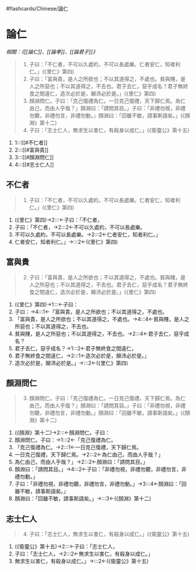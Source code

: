 #flashcards/Chinese/論仁

# 論仁
_相關：《[[論仁]]、[[論孝]]、[[論君子]]》_

> 1. 子曰：「不仁者，不可以久處約，不可以長處樂。仁者安仁，知者利仁。」(《里仁》第四)
> 2. 子曰：「富與貴，是人之所欲也；不以其道得之，不處也。貧與賤，是人之所惡也；不以其道得之，不去也。君子去仁，惡乎成名？君子無終食之間違仁，造次必於是，顛沛必於是。」(《里仁》第四)
> 3. 顏淵問仁。子曰：「克己復禮為仁。一日克己復禮，天下歸仁焉。為仁由己，而由人乎哉？」顏淵曰：「請問其目。」子曰：「非禮勿視，非禮勿聽，非禮勿言，非禮勿動。」顏淵曰：「回雖不敏，請事斯語矣。」(《顏淵》第十二)
> 4. 子曰：「志士仁人，無求生以害仁，有殺身以成仁。」(《衛靈公》第十五)
1. 1:::[[#不仁者]]
2. 2:::[[#富與貴]]
3. 3:::[[#顏淵問仁]]
4. 4:::[[#志士仁人]]

## 不仁者
> 1. 子曰：「不仁者，不可以久處約，不可以長處樂。仁者安仁，知者利仁。」(《里仁》第四)
1. (《里仁》第四)→2:::←子曰：「不仁者，
2. 子曰：「不仁者，→2:::2←不可以久處約，不可以長處樂。
3. 不可以久處約，不可以長處樂。→2:::2←仁者安仁，知者利仁。」
4. 仁者安仁，知者利仁。」→:::2←(《里仁》第四)

## 富與貴
> 2. 子曰：「富與貴，是人之所欲也；不以其道得之，不處也。貧與賤，是人之所惡也；不以其道得之，不去也。君子去仁，惡乎成名？君子無終食之間違仁，造次必於是，顛沛必於是。」(《里仁》第四)
1. (《里仁》第四)→1:::←子曰：
2. 子曰：→4:::1←「富與貴，是人之所欲也；不以其道得之，不處也。
3. 「富與貴，是人之所欲也；不以其道得之，不處也。→4:::4←貧與賤，是人之所惡也；不以其道得之，不去也。
4. 貧與賤，是人之所惡也；不以其道得之，不去也。→2:::4←君子去仁，惡乎成名？
5. 君子去仁，惡乎成名？→1:::2←君子無終食之間違仁，
6. 君子無終食之間違仁，→2:::1←造次必於是，顛沛必於是。」
7. 造次必於是，顛沛必於是。」→:::2←(《里仁》第四)

## 顏淵問仁
> 3. 顏淵問仁。子曰：「克己復禮為仁。一日克己復禮，天下歸仁焉。為仁由己，而由人乎哉？」顏淵曰：「請問其目。」子曰：「非禮勿視，非禮勿聽，非禮勿言，非禮勿動。」顏淵曰：「回雖不敏，請事斯語矣。」(《顏淵》第十二)
1. (《顏淵》第十二)→2:::←顏淵問仁。子曰：
2. 顏淵問仁。子曰：→1:::2←「克己復禮為仁。
3. 「克己復禮為仁。→2:::1←一日克己復禮，天下歸仁焉。
4. 一日克己復禮，天下歸仁焉。→2:::2←為仁由己，而由人乎哉？」
5. 為仁由己，而由人乎哉？」→2:::2←顏淵曰：「請問其目。」
6. 顏淵曰：「請問其目。」→4:::2←子曰：「非禮勿視，非禮勿聽，非禮勿言，非禮勿動。」
7. 子曰：「非禮勿視，非禮勿聽，非禮勿言，非禮勿動。」→3:::4←顏淵曰：「回雖不敏，請事斯語矣。」
8. 顏淵曰：「回雖不敏，請事斯語矣。」→:::3←(《顏淵》第十二)

## 志士仁人
> 4. 子曰：「志士仁人，無求生以害仁，有殺身以成仁。」(《衛靈公》第十五)
1. (《衛靈公》第十五)→2:::←子曰：「志士仁人，
2. 子曰：「志士仁人，→2:::2←無求生以害仁，有殺身以成仁。」
3. 無求生以害仁，有殺身以成仁。」→:::2←(《衛靈公》第十五)
